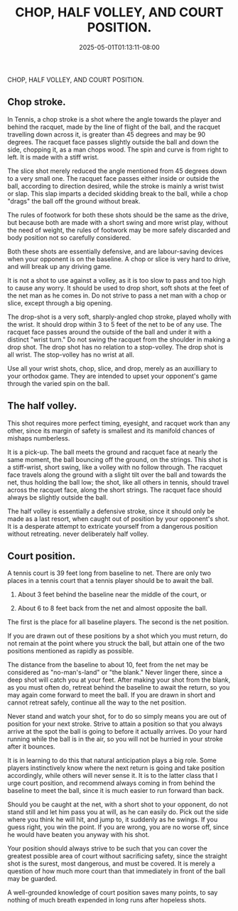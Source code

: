 ﻿---
title: "CHOP, HALF VOLLEY, AND COURT POSITION."
date: 2025-05-01T01:13:11-08:00
description: "Sports Tips for Web Success"
featured_image: "/images/Sports.jpg"
tags: ["Sports"]
---

CHOP, HALF VOLLEY, AND COURT POSITION. 

Chop stroke.
------------       

In Tennis, a chop stroke is a shot where the angle towards the player and behind the racquet, made by the line of flight of the ball, and the racquet travelling down across it, is greater than 45 degrees and may be 90 degrees. The racquet face passes slightly outside the ball and down the side, chopping it, as a man chops wood. The spin and curve is from right to left. It is made with a stiff wrist.  

The slice shot merely reduced the angle mentioned from 45 degrees down to a very small one. The racquet face passes either inside or outside the ball, according to direction desired, while the stroke is mainly a wrist twist or slap. This slap imparts a decided skidding break to the ball, while a chop "drags" the ball off the ground without break.  

The rules of footwork for both these shots should be the same as the drive, but because both are made with a short swing and more wrist play, without the need of weight, the rules of footwork may be more safely discarded and body position not so carefully considered. 

Both these shots are essentially defensive, and are labour-saving devices when your opponent is on the baseline. A chop or slice is very hard to drive, and will break up any driving game. 

It is not a shot to use against a volley, as it is too slow to pass and too high to cause any worry. It should be used to drop short, soft shots at the feet of the net man as he comes in. Do not strive to pass a net man with a chop or slice, except through a big opening. 

The drop-shot is a very soft, sharply-angled chop stroke, played wholly with the wrist. It should drop within 3 to 5 feet of the net to be of any use. The racquet face passes around the outside of the ball and under it with a distinct "wrist turn." Do not swing the racquet from the shoulder in making a drop shot. The drop shot has no relation to a stop-volley. The drop shot is all wrist. The stop-volley has no wrist at all. 

Use all your wrist shots, chop, slice, and drop, merely as an auxilliary to your orthodox game. They are intended to upset your opponent's game through the varied spin on the ball. 

The half volley.
----------------         

This shot requires more perfect timing, eyesight, and racquet work than any other, since its margin of safety is smallest and its manifold chances of mishaps numberless. 

It is a pick-up. The ball meets the ground and racquet face at nearly the same moment, the ball bouncing off the ground, on the strings. This shot is a stiff-wrist, short swing, like a volley with no follow through. The racquet face travels along the ground with a slight tilt over the ball and towards the net, thus holding the ball low; the shot, like all others in tennis, should travel across the racquet face, along the short strings. The racquet face should always be slightly outside the ball. 

The half volley is essentially a defensive stroke, since it should only be made as a last resort, when caught out of position by your opponent's shot. It is a desperate attempt to extricate yourself from a dangerous position without retreating. never deliberately half volley. 

Court position.
--------------- 

A tennis court is 39 feet long from baseline to net. There are only two places in a tennis court that a tennis player should be to await the ball. 

1. About 3 feet behind the baseline near the middle of the court, or 

2. About 6 to 8 feet back from the net and almost opposite the ball. 

The first is the place for all baseline players. The second is the net position. 

If you are drawn out of these positions by a shot which you must return, do not remain at the point where you struck the ball, but attain one of the two positions mentioned as rapidly as possible. 

The distance from the baseline to about 10, feet from the net may be considered as "no-man's-land" or "the blank." Never linger there, since a deep shot will catch you at your feet. After making your shot from the blank, as you must often do, retreat behind the baseline to await the return, so you may again come forward to meet the ball. If you are drawn in short and cannot retreat safely, continue all the way to the net position. 

Never stand and watch your shot, for to do so simply means you are out of position for your next stroke. Strive to attain a position so that you always arrive at the spot the ball is going to before it actually arrives. Do your hard running while the ball is in the air, so you will not be hurried in your stroke after it bounces. 

It is in learning to do this that natural anticipation plays a big role. Some players instinctively know where the next return is going and take position accordingly, while others will never sense it. It is to the latter class that I urge court position, and recommend always coming in from behind the baseline to meet the ball, since it is much easier to run forward than back. 

Should you be caught at the net, with a short shot to your opponent, do not stand still and let him pass you at will, as he can easily do. Pick out the side where you think he will hit, and jump to, it suddenly as he swings. If you guess right, you win the point. If you are wrong, you are no worse off, since he would have beaten you anyway with his shot. 

Your position should always strive to be such that you can cover the greatest possible area of court without sacrificing safety, since the straight shot is the surest, most dangerous, and must be covered. It is merely a question of how much more court than that immediately in front of the ball may be guarded. 

A well-grounded knowledge of court position saves many points, to say nothing of much breath expended in long runs after hopeless shots. 


